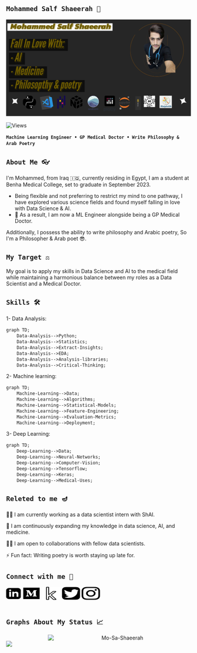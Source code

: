 ## **`Mohammed Salf Shaeerah 🧠`**

![Me](/Me/picture.jpg)


![Views](https://komarev.com/ghpvc/?username=Mo-Sa-Shaeerah)

**`Machine Learning Engineer • GP Medical Doctor • Write Philosophy & Arab Poetry`**

## **`About Me 👓`** 

I'm Mohammed, from Iraq 🇮🇶, currently residing in Egypt, I am a student at Benha Medical College, set to graduate in September 2023.        

- Being flexible and not preferring to restrict my mind to one pathway, I have explored various science fields and found myself falling in love with Data Science & AI.
- 🌱 As a result, I am now a ML Engineer alongside being a GP Medical Doctor.

Additionally, I possess the ability to write philosophy and Arabic poetry, So I'm a Philosopher & Arab poet 😎.


## **`My Target ⚖️`**
My goal is to apply my skills in Data Science and AI to the medical field while maintaining a harmonious balance between my roles as a Data Scientist and a Medical Doctor.


## **`Skills 🛠 `**
1- Data Analysis:
  <!--Data-Analysis-->
```mermaid
graph TD;
    Data-Analysis-->Python;
    Data-Analysis-->Statistics;
    Data-Analysis-->Extract-Insights;
    Data-Analysis-->EDA;
    Data-Analysis-->Analysis-libraries;
    Data-Analysis-->Critical-Thinking;
   ```
  


2- Machine learning:
  <!--Machine-Learning-->
```mermaid
graph TD;
    Machine-Learning-->Data;
    Machine-Learning-->Algorithms;
    Machine-Learning-->Statistical-Models;
    Machine-Learning-->Feature-Engineering;
    Machine-Learning-->Evaluation-Metrics;
    Machine-Learning-->Deployment;
   ```
   

3- Deep Learning:
<!--Deep-Learning-->
```mermaid
graph TD;
    Deep-Learning-->Data;
    Deep-Learning-->Neural-Networks;
    Deep-Learning-->Computer-Vision;
    Deep-Learning-->Tensorflow;
    Deep-Learning-->Keras;
    Deep-Learning-->Medical-Uses;
   ```

## **`Releted to me 🪔`**
👩‍💻 I am currently working as a data scientist intern with ShAI.

🧠 I am continuously expanding my knowledge in data science, AI, and medicine.

👯‍♀️ I am open to collaborations with fellow data scientists.

⚡️ Fun fact: Writing poetry is worth staying up late for.
<br>

## **`Connect with me 🔗`**

<p align="left">
<a href="https://linkedin.com/in/mohammed-salf-shaeerah-650418258" target="blank"><img align="center" src="./Social/linkedin.svg.jpg" alt="Mo_Sa_Shaeerah" height="30" width="40" /></a>
<a href="https://medium.com/@Mo_Sa_Shaeerah" target="blank"><img align="center" src="./Social/medium.svg.jpg" alt="Mo_Sa_Shaeerah" height="35" width="50" /></a>
<a href="https://www.kaggle.com/mohammedsalf" target="blank"><img align="center" src="./Social/kaggle.svg.jpg" alt="Mo_Sa_Shaeerah" height="35" width="50" /></a>
 <a href="https://twitter.com/Mo_Sa_Shaeerah" target="blank"><img align="center" src="./Social/twitter.svg.png" alt="Mo_Sa-Shaeerah" height="35" width="50" /></a>
 <a href="https://www.instagram.com/mo_sa_shaeerah/" target="blank"><img align="center" src="./Social/instagram.svg.jpg" alt="Mo_Sa_Shaeerah" height="35" width="50" /></a>
<br>
<br>
 
## **`Graphs About My Status 📈`**

 <p align=center>
  <div align=center>
    <a href="https://github.com/Mo-Sa-Shaeerah/github-readme-streak-stats" title="Go to Source">
      <img align="right" width=390 src="https://github-readme-streak-stats.herokuapp.com/?user=Mo-Sa-Shaeerah&theme=react&border=61dafb&hide_border=true" alt="Mo-Sa-Shaeerah" />
    </a>
    <a href="https://github.com/Mo-Sa-Shaeerah/github-readme-stats" title="Go to Source">
      <img align="left" width=390 src="https://github-readme-stats.vercel.app/api?username=Mo-Sa-Shaeerah&show_icons=true&theme=react&border_color=61dafb&hide_border=true" />
    </a>
  </div>
